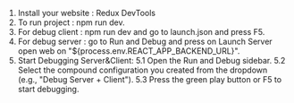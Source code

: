 1.  Install your website : Redux DevTools
2.  To run project : npm run dev.
3.  For debug client : npm run dev and go to launch.json and press F5.
4.  For debug server : go to Run and Debug and press on Launch Server open web on "${process.env.REACT_APP_BACKEND_URL}".
5.  Start Debugging Server&Client:
    5.1 Open the Run and Debug sidebar.
    5.2 Select the compound configuration you created from the dropdown (e.g., "Debug Server + Client").
    5.3 Press the green play button or F5 to start debugging.
